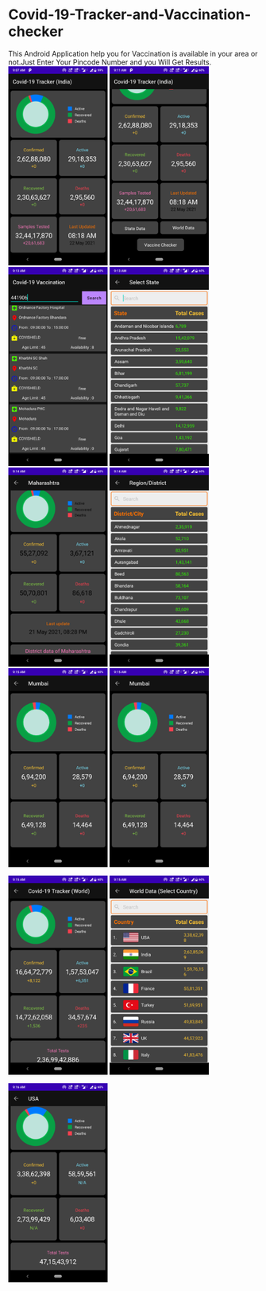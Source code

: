 # Covid-19-Tracker-and-Vaccination-checker

This Android Application help you for Vaccination is available in your area or not.Just Enter Your Pincode Number and you Will Get Results. 
<img src="Screenshot_20210522-090732.png" width="200">   <img src="Screenshot_20210522-091145.png" width="200">       
<img src="Screenshot_20210522-091335.png" width="200">   <img src="Screenshot_20210522-091359.png" width="200">
<img src="Screenshot_20210522-091443.png" width="200">    <img src="Screenshot_20210522-091500.png" width="200">
<img src="Screenshot_20210522-091513.png" width="200">   <img src="Screenshot_20210522-091513.png" width="200">

<img src="Screenshot_20210522-091542.png" width="200">  <img src="Screenshot_20210522-091555.png" width="200">

<img src="Screenshot_20210522-091606.png" width="200">
